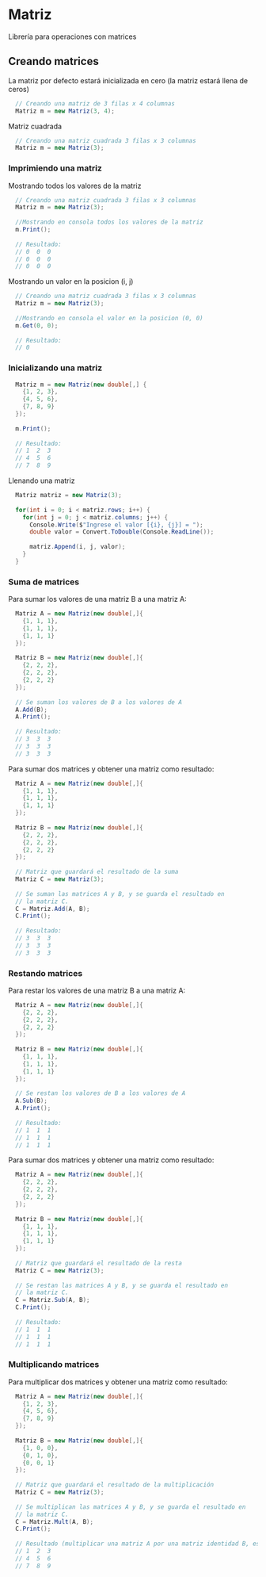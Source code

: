 # Matriz
Librería para operaciones con matrices

## Creando matrices
La matriz por defecto estará inicializada en cero (la matriz estará llena de ceros)

```c#
  // Creando una matriz de 3 filas x 4 columnas
  Matriz m = new Matriz(3, 4);
```

Matriz cuadrada 

```c#
  // Creando una matriz cuadrada 3 filas x 3 columnas
  Matriz m = new Matriz(3);
```

### Imprimiendo una matriz

Mostrando todos los valores de la matriz

```c#
  // Creando una matriz cuadrada 3 filas x 3 columnas
  Matriz m = new Matriz(3);
  
  //Mostrando en consola todos los valores de la matriz
  m.Print();
 
  // Resultado:
  // 0  0  0
  // 0  0  0
  // 0  0  0
```

Mostrando un valor en la posicion (i, j)

```c#
  // Creando una matriz cuadrada 3 filas x 3 columnas
  Matriz m = new Matriz(3);
  
  //Mostrando en consola el valor en la posicion (0, 0)
  m.Get(0, 0);
 
  // Resultado:
  // 0
```

### Inicializando una matriz

```c#
  Matriz m = new Matriz(new double[,] {
    {1, 2, 3},
    {4, 5, 6},
    {7, 8, 9}
  });
  
  m.Print();
  
  // Resultado:
  // 1  2  3
  // 4  5  6
  // 7  8  9
```

Llenando una matriz

```c#
  Matriz matriz = new Matriz(3);
  
  for(int i = 0; i < matriz.rows; i++) {
    for(int j = 0; j < matriz.columns; j++) {
      Console.Write($"Ingrese el valor [{i}, {j}] = ");
      double valor = Convert.ToDouble(Console.ReadLine());
      
      matriz.Append(i, j, valor);
    }
  }
```

### Suma de matrices

Para sumar los valores de una matriz B a una matriz A:

```c#
  Matriz A = new Matriz(new double[,]{
    {1, 1, 1},
    {1, 1, 1},
    {1, 1, 1}
  });
  
  Matriz B = new Matriz(new double[,]{
    {2, 2, 2},
    {2, 2, 2},
    {2, 2, 2}
  });
  
  // Se suman los valores de B a los valores de A
  A.Add(B);
  A.Print();
  
  // Resultado:
  // 3  3  3
  // 3  3  3
  // 3  3  3
```

Para sumar dos matrices y obtener una matriz como resultado:

```c#
  Matriz A = new Matriz(new double[,]{
    {1, 1, 1},
    {1, 1, 1},
    {1, 1, 1}
  });
  
  Matriz B = new Matriz(new double[,]{
    {2, 2, 2},
    {2, 2, 2},
    {2, 2, 2}
  });
  
  // Matriz que guardará el resultado de la suma
  Matriz C = new Matriz(3);
  
  // Se suman las matrices A y B, y se guarda el resultado en
  // la matriz C.
  C = Matriz.Add(A, B);
  C.Print();
  
  // Resultado:
  // 3  3  3
  // 3  3  3
  // 3  3  3
```

### Restando matrices

Para restar los valores de una matriz B a una matriz A:

```c#
  Matriz A = new Matriz(new double[,]{
    {2, 2, 2},
    {2, 2, 2},
    {2, 2, 2}
  });
  
  Matriz B = new Matriz(new double[,]{
    {1, 1, 1},
    {1, 1, 1},
    {1, 1, 1}
  });
  
  // Se restan los valores de B a los valores de A
  A.Sub(B);
  A.Print();
  
  // Resultado:
  // 1  1  1
  // 1  1  1
  // 1  1  1
```

Para sumar dos matrices y obtener una matriz como resultado:

```c#
  Matriz A = new Matriz(new double[,]{
    {2, 2, 2},
    {2, 2, 2},
    {2, 2, 2}
  });
  
  Matriz B = new Matriz(new double[,]{
    {1, 1, 1},
    {1, 1, 1},
    {1, 1, 1}
  });
  
  // Matriz que guardará el resultado de la resta
  Matriz C = new Matriz(3);
  
  // Se restan las matrices A y B, y se guarda el resultado en
  // la matriz C.
  C = Matriz.Sub(A, B);
  C.Print();
  
  // Resultado:
  // 1  1  1
  // 1  1  1
  // 1  1  1
```

### Multiplicando matrices

Para multiplicar dos matrices y obtener una matriz como resultado:

```c#
  Matriz A = new Matriz(new double[,]{
    {1, 2, 3},
    {4, 5, 6},
    {7, 8, 9}
  });
  
  Matriz B = new Matriz(new double[,]{
    {1, 0, 0},
    {0, 1, 0},
    {0, 0, 1}
  });
  
  // Matriz que guardará el resultado de la multiplicación
  Matriz C = new Matriz(3);
  
  // Se multiplican las matrices A y B, y se guarda el resultado en
  // la matriz C.
  C = Matriz.Mult(A, B);
  C.Print();
  
  // Resultado (multiplicar una matriz A por una matriz identidad B, es equivalente a multiplicar cada elemento de la matriz A por 1):
  // 1  2  3
  // 4  5  6
  // 7  8  9
```
